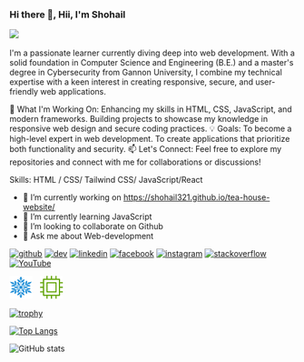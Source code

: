 ### Hi there 👋, Hii, I'm Shohail
![](https://raw.githubusercontent.com/PolarBearGG/PolarBearGG/master/web-developer.gif)

I'm a passionate learner currently diving deep into web development. With a solid foundation in Computer Science and Engineering (B.E.) and a master's degree in Cybersecurity from Gannon University, I combine my technical expertise with a keen interest in creating responsive, secure, and user-friendly web applications.

🌱 What I'm Working On:
Enhancing my skills in HTML, CSS, JavaScript, and modern frameworks.
Building projects to showcase my knowledge in responsive web design and secure coding practices.
💡 Goals:
To become a high-level expert in web development.
To create applications that prioritize both functionality and security.
📫 Let's Connect:
Feel free to explore my repositories and connect with me for collaborations or discussions!



Skills: HTML / CSS/ Tailwind CSS/ JavaScript/React

- 🔭 I’m currently working on https://shohail321.github.io/tea-house-website/ 
- 🌱 I’m currently learning JavaScript 
- 👯 I’m looking to collaborate on Github 
- 💬 Ask me about Web-development 


[<img src='https://cdn.jsdelivr.net/npm/simple-icons@3.0.1/icons/github.svg' alt='github' height='40' color="white">](https://github.com/Shohail321)  [<img src='https://cdn.jsdelivr.net/npm/simple-icons@3.0.1/icons/dev-dot-to.svg' alt='dev' height='40'>](https://dev.to/Shohail321)  [<img src='https://cdn.jsdelivr.net/npm/simple-icons@3.0.1/icons/linkedin.svg' alt='linkedin' height='40'>](https://www.linkedin.com/in/Shohail321/)  [<img src='https://cdn.jsdelivr.net/npm/simple-icons@3.0.1/icons/facebook.svg' alt='facebook' height='40'>](https://www.facebook.com/Shohail321)  [<img src='https://cdn.jsdelivr.net/npm/simple-icons@3.0.1/icons/instagram.svg' alt='instagram' height='40'>](https://www.instagram.com/Shohail321/)  [<img src='https://cdn.jsdelivr.net/npm/simple-icons@3.0.1/icons/stackoverflow.svg' alt='stackoverflow' height='40'>](https://stackoverflow.com/users/Shohail321)  [<img src='https://cdn.jsdelivr.net/npm/simple-icons@3.0.1/icons/youtube.svg' alt='YouTube' height='40'>](https://www.youtube.com/channel/Shohail321)  

<a href='https://archiveprogram.github.com/'><img src='https://raw.githubusercontent.com/acervenky/animated-github-badges/master/assets/acbadge.gif' width='40' height='40'></a> <a href='https://docs.github.com/en/developers'><img src='https://raw.githubusercontent.com/acervenky/animated-github-badges/master/assets/devbadge.gif' width='40' height='40'></a> 

[![trophy](https://github-profile-trophy.vercel.app/?username=Shohail321)](https://github.com/ryo-ma/github-profile-trophy)

[![Top Langs](https://github-readme-stats.vercel.app/api/top-langs/?username=Shohail321)](https://github.com/anuraghazra/github-readme-stats)

![GitHub stats](https://github-readme-stats.vercel.app/api?username=Shohail321&show_icons=true)  



